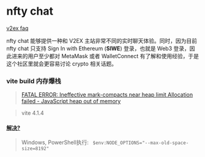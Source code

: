 # nfty chat

[v2ex faq](https://blog.v2ex.com/58706DEF-4638-4B14-8560-CCD22AD9857F/)

nfty chat 能够提供一种和 V2EX 主站非常不同的实时聊天体验。同时，因为目前 nfty chat 只支持 Sign In with Ethereum (**SIWE**) 登录，也就是 Web3 登录，因此进来的用户至少都对 MetaMask 或者 WalletConnect 有了解和使用经验，于是这个社区里就会更容易讨论 crypto 相关话题。



### vite build 内存爆栈

> [FATAL ERROR: Ineffective mark-compacts near heap limit Allocation failed - JavaScript heap out of memory](https://github.com/vitejs/vite/issues?q=FATAL+ERROR%3A+Ineffective+mark-compacts+near+heap+limit+Allocation+failed+-+JavaScript+heap+out+of+memory)

> vite 4.1.4

#### [解决?](https://support.snyk.io/hc/en-us/articles/360002046418-JavaScript-heap-out-of-memory#:~:text=the%20command%20successfully.-,Resolution,-You%20can%20increase) 

> Windows, PowerShell执行: ` $env:NODE_OPTIONS="--max-old-space-size=8192"`